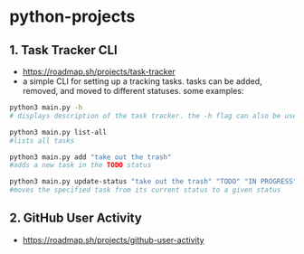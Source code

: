 # python-projects

## 1. Task Tracker CLI
- https://roadmap.sh/projects/task-tracker
- a simple CLI for setting up a tracking tasks. tasks can be added, removed, and moved to different statuses. some examples:

```bash
python3 main.py -h
# displays description of the task tracker. the -h flag can also be used on any command passed to the CLI for a description of available commands.
```


```bash
python3 main.py list-all
#lists all tasks
```

```bash
python3 main.py add "take out the trash"
#adds a new task in the TODO status
```

```bash
python3 main.py update-status "take out the trash" "TODO" "IN PROGRESS"
#moves the specified task from its current status to a given status
```

## 2. GitHub User Activity
- https://roadmap.sh/projects/github-user-activity